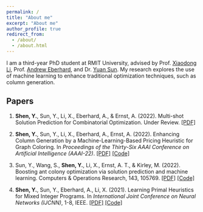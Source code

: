 ```yaml
---
permalink: /
title: "About me"
excerpt: "About me"
author_profile: true
redirect_from: 
  - /about/
  - /about.html
---
```


I am a third-year PhD student at RMIT University, advised by Prof. [Xiaodong Li](https://titan.csit.rmit.edu.au/~e46507), Prof. [Andrew Eberhard](https://www.rmit.edu.au/contact/staff-contacts/academic-staff/e/eberhard-professor-andrew), and Dr. [Yuan Sun](https://yuansuny.github.io/). My research explores the use of machine learning to enhance traditional optimization techniques, such as column generation.

## Papers 
1. __Shen, Y.__, Sun, Y., Li, X., Eberhard, A., & Ernst, A. (2022). Multi-shot Solution Prediction for Combinatorial Optimization. Under Review. [[PDF]](https://arxiv.org/pdf/2204.08700.pdf)

2. __Shen, Y.__, Sun, Y., Li, X., Eberhard, A., Ernst, A. (2022). Enhancing Column Generation by a Machine-Learning-Based Pricing Heuristic for Graph Coloring. In *Proceedings of the Thirty-Six AAAI Conference on Artificial Intelligence (AAAI-22)*. [[PDF]](https://arxiv.org/pdf/2112.04906.pdf) [[Code]](https://github.com/Joey-Shen/MLPH)

3. Sun, Y., Wang, S., __Shen, Y.__, Li, X., Ernst, A. T., & Kirley, M. (2022). Boosting ant colony optimization via solution prediction and machine learning. Computers & Operations Research, 143, 105769. [[PDF]](https://www.sciencedirect.com/science/article/pii/S0305054822000636) [[Code]](https://github.com/yuansuny/MLACO)

4. __Shen, Y.__, Sun, Y., Eberhard, A., Li, X. (2021). Learning Primal Heuristics for Mixed Integer Programs. In *International Joint Conference on Neural Networks (IJCNN)*, 1-8, IEEE. [[PDF]](https://arxiv.org/pdf/2107.00866.pdf) [[Code]](https://github.com/Joey-Shen/pb-dfs)
